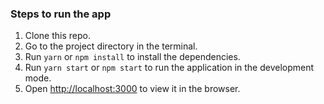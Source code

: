 ### Steps to run the app

1. Clone this repo.
2. Go to the project directory in the terminal.
3. Run `yarn` or `npm install` to install the dependencies.
4. Run `yarn start` or `npm start` to run the application in the development mode.
5. Open [http://localhost:3000](http://localhost:3000) to view it in the browser.

